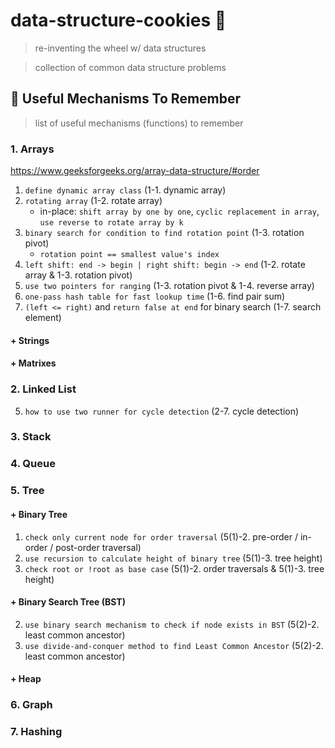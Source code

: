# data-structure-cookies :cookie:
> re-inventing the wheel w/ data structures

> collection of common data structure problems

## :wrench: Useful Mechanisms To Remember
> list of useful mechanisms (functions) to remember

### 1. Arrays
https://www.geeksforgeeks.org/array-data-structure/#order
1. `define dynamic array class` (1-1. dynamic array)
2. `rotating array` (1-2. rotate array)
    - in-place: `shift array by one by one`, `cyclic replacement in array`, `use reverse to rotate array by k`
3. `binary search for condition to find rotation point` (1-3. rotation pivot)
    - `rotation point == smallest value's index`
4. `left shift: end -> begin | right shift: begin -> end` (1-2. rotate array & 1-3. rotation pivot)
5. `use two pointers for ranging` (1-3. rotation pivot & 1-4. reverse array)
6. `one-pass hash table for fast lookup time` (1-6. find pair sum)
7. `(left <= right)` and `return false at end` for binary search (1-7. search element)

#### + Strings

#### + Matrixes

### 2. Linked List
5. `how to use two runner for cycle detection` (2-7. cycle detection)

### 3. Stack

### 4. Queue

### 5. Tree

#### + Binary Tree
1. `check only current node for order traversal` (5(1)-2. pre-order / in-order / post-order traversal)
2. `use recursion to calculate height of binary tree` (5(1)-3. tree height)
3. `check root or !root as base case` (5(1)-2. order traversals & 5(1)-3. tree height)

#### + Binary Search Tree (BST)
2. `use binary search mechanism to check if node exists in BST` (5(2)-2. least common ancestor)
3. `use divide-and-conquer method to find Least Common Ancestor` (5(2)-2. least common ancestor)

#### + Heap

### 6. Graph

### 7. Hashing


